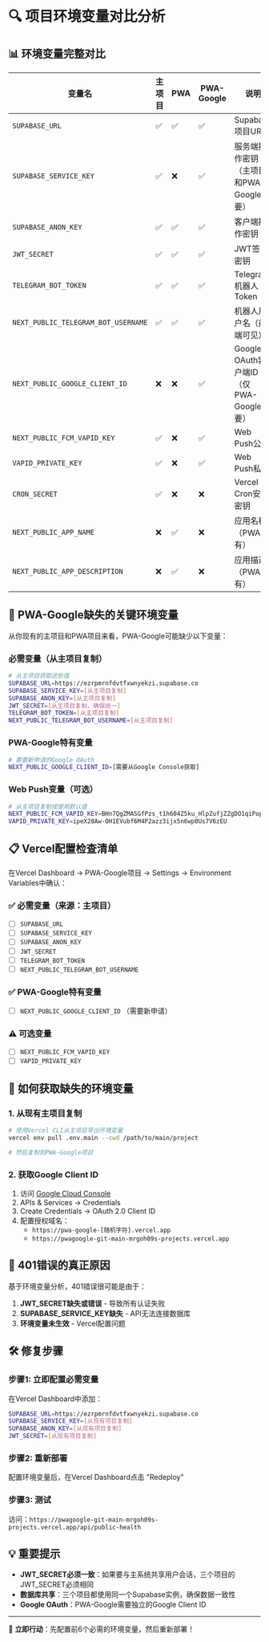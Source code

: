 # 🔍 项目环境变量对比分析

## 📊 环境变量完整对比

| 变量名 | 主项目 | PWA | PWA-Google | 说明 |
|--------|-------|-----|------------|------|
| `SUPABASE_URL` | ✅ | ✅ | ✅ | Supabase项目URL |
| `SUPABASE_SERVICE_KEY` | ✅ | ❌ | ✅ | 服务端操作密钥（主项目和PWA-Google需要） |
| `SUPABASE_ANON_KEY` | ✅ | ✅ | ✅ | 客户端操作密钥 |
| `JWT_SECRET` | ✅ | ✅ | ✅ | JWT签名密钥 |
| `TELEGRAM_BOT_TOKEN` | ✅ | ✅ | ✅ | Telegram机器人Token |
| `NEXT_PUBLIC_TELEGRAM_BOT_USERNAME` | ✅ | ✅ | ✅ | 机器人用户名（前端可见） |
| `NEXT_PUBLIC_GOOGLE_CLIENT_ID` | ❌ | ❌ | ✅ | Google OAuth客户端ID（仅PWA-Google需要） |
| `NEXT_PUBLIC_FCM_VAPID_KEY` | ✅ | ❌ | ✅ | Web Push公钥 |
| `VAPID_PRIVATE_KEY` | ✅ | ❌ | ✅ | Web Push私钥 |
| `CRON_SECRET` | ✅ | ❌ | ❌ | Vercel Cron安全密钥 |
| `NEXT_PUBLIC_APP_NAME` | ❌ | ✅ | ❌ | 应用名称（PWA特有） |
| `NEXT_PUBLIC_APP_DESCRIPTION` | ❌ | ✅ | ❌ | 应用描述（PWA特有） |

## 🚨 PWA-Google缺失的关键环境变量

从你现有的主项目和PWA项目来看，PWA-Google可能缺少以下变量：

### 必需变量（从主项目复制）
```bash
# 从主项目获取这些值
SUPABASE_URL=https://ezrpmrnfdvtfxwnyekzi.supabase.co
SUPABASE_SERVICE_KEY=[从主项目复制]
SUPABASE_ANON_KEY=[从主项目复制]
JWT_SECRET=[从主项目复制，确保统一]
TELEGRAM_BOT_TOKEN=[从主项目复制]
NEXT_PUBLIC_TELEGRAM_BOT_USERNAME=[从主项目复制]
```

### PWA-Google特有变量
```bash
# 需要新申请的Google OAuth
NEXT_PUBLIC_GOOGLE_CLIENT_ID=[需要从Google Console获取]
```

### Web Push变量（可选）
```bash
# 从主项目复制或使用默认值
NEXT_PUBLIC_FCM_VAPID_KEY=BHn7QgZMASGfPzs_t1h604Z5ku_HlpZufjZZgDO1qiPopryzLII_GaInmuHqiNMhypVkz99dy2ES8tknl8n-ncE
VAPID_PRIVATE_KEY=ipeX28Aw-OH1EVubf6M4P2azz3ijx5n6wp0Us7V6zEU
```

## 📋 Vercel配置检查清单

在Vercel Dashboard → PWA-Google项目 → Settings → Environment Variables中确认：

### ✅ 必需变量（来源：主项目）
- [ ] `SUPABASE_URL` 
- [ ] `SUPABASE_SERVICE_KEY` 
- [ ] `SUPABASE_ANON_KEY` 
- [ ] `JWT_SECRET` 
- [ ] `TELEGRAM_BOT_TOKEN` 
- [ ] `NEXT_PUBLIC_TELEGRAM_BOT_USERNAME` 

### ✅ PWA-Google特有变量
- [ ] `NEXT_PUBLIC_GOOGLE_CLIENT_ID` （需要新申请）

### ⚠️ 可选变量
- [ ] `NEXT_PUBLIC_FCM_VAPID_KEY` 
- [ ] `VAPID_PRIVATE_KEY` 

## 🔑 如何获取缺失的环境变量

### 1. 从现有主项目复制
```bash
# 使用Vercel CLI从主项目导出环境变量
vercel env pull .env.main --cwd /path/to/main/project

# 然后复制到PWA-Google项目
```

### 2. 获取Google Client ID
1. 访问 [Google Cloud Console](https://console.cloud.google.com)
2. APIs & Services → Credentials
3. Create Credentials → OAuth 2.0 Client ID
4. 配置授权域名：
   - `https://pwa-google-[随机字符].vercel.app`
   - `https://pwagoogle-git-main-mrgoh09s-projects.vercel.app`

## 🐛 401错误的真正原因

基于环境变量分析，401错误很可能是由于：

1. **JWT_SECRET缺失或错误** - 导致所有认证失败
2. **SUPABASE_SERVICE_KEY缺失** - API无法连接数据库
3. **环境变量未生效** - Vercel配置问题

## 🛠️ 修复步骤

### 步骤1: 立即配置必需变量
在Vercel Dashboard中添加：
```bash
SUPABASE_URL=https://ezrpmrnfdvtfxwnyekzi.supabase.co
SUPABASE_SERVICE_KEY=[从现有项目复制]
SUPABASE_ANON_KEY=[从现有项目复制]  
JWT_SECRET=[从现有项目复制]
```

### 步骤2: 重新部署
配置环境变量后，在Vercel Dashboard点击 "Redeploy"

### 步骤3: 测试
访问：`https://pwagoogle-git-main-mrgoh09s-projects.vercel.app/api/public-health`

## 💡 重要提示

- **JWT_SECRET必须一致**：如果要与主系统共享用户会话，三个项目的JWT_SECRET必须相同
- **数据库共享**：三个项目都使用同一个Supabase实例，确保数据一致性
- **Google OAuth**：PWA-Google需要独立的Google Client ID

---
🎯 **立即行动**：先配置前6个必需的环境变量，然后重新部署！